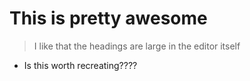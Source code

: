 # This is pretty awesome

> I like that the headings are large in the editor itself

- Is this worth recreating????

![]()
<!--stackedit_data:
eyJoaXN0b3J5IjpbMTQ4MTI4Njc5MV19
-->